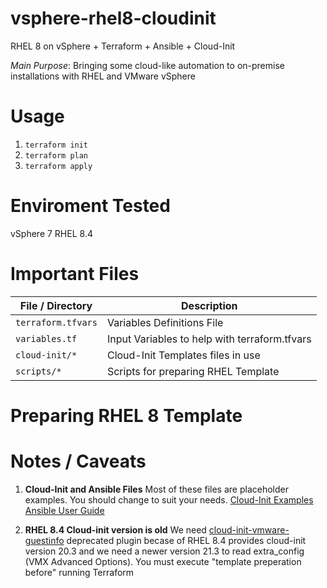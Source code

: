 # vsphere-rhel8-cloudinit

RHEL 8 on vSphere + Terraform + Ansible + Cloud-Init

*Main Purpose*: Bringing some cloud-like automation to on-premise installations with RHEL and VMware vSphere 

# Usage

1. `terraform init`
2. `terraform plan`
3. `terraform apply` 

# Enviroment Tested

vSphere 7
RHEL 8.4

# Important Files 

| File / Directory | Description |
| ---------- | ----------- |
| `terraform.tfvars`      |  Variables Definitions File | 
| `variables.tf`  |  Input Variables to help with terraform.tfvars |
| `cloud-init/*` | Cloud-Init Templates files in use |
| `scripts/*` | Scripts for preparing RHEL Template | 

# Preparing RHEL 8 Template

# Notes / Caveats

1. **Cloud-Init and Ansible Files**
Most of these files are placeholder examples. You should change to suit your needs.
[Cloud-Init Examples](https://cloudinit.readthedocs.io/en/latest/topics/examples.html)
[Ansible User Guide](https://docs.ansible.com/ansible/latest/user_guide/index.html)

2. **RHEL 8.4 Cloud-init version is old** 
We need [cloud-init-vmware-guestinfo](https://github.com/vmware-archive/cloud-init-vmware-guestinfo) deprecated plugin becase of RHEL 8.4 provides cloud-init version 20.3 and we need a newer version 21.3 to read extra_config (VMX Advanced Options). You must execute "template preperation before" running Terraform

